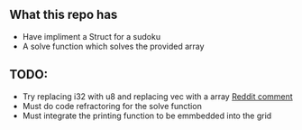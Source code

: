 ## What this repo has
* Have impliment a Struct for a sudoku
* A solve function which solves the provided array

## TODO:
* Try replacing i32 with u8 and replacing vec with a array [Reddit comment](https://www.reddit.com/r/rust/comments/i5x4sy/code_review_needed/g0s1sqx?utm_source=share&utm_medium=web2x)
* Must do code refractoring for the solve function
* Must integrate the printing function to be emmbedded into the grid
